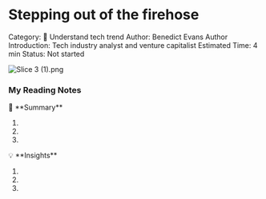# Stepping out of the firehose

Category: 🤖️ Understand tech trend
Author: Benedict Evans
Author Introduction: Tech industry analyst and venture capitalist
Estimated Time: 4 min
Status: Not started

![Slice 3 (1).png](Stepping%20out%20of%20the%20firehose%20b4a35273e5094538aa89901dc11e427a/Slice_3_(1).png)

### My Reading Notes

<aside>
📃 **Summary**

</aside>

1. 
2. 
3. 

<aside>
💡 **Insights**

</aside>

1. 
2. 
3.